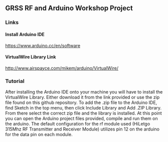 ## GRSS RF and Arduino Workshop Project

### Links 

#### Install Arduino IDE

https://www.arduino.cc/en/software

#### VirtualWire Library Link

http://www.airspayce.com/mikem/arduino/VirtualWire/

### Tutorial

After installing the Arduino IDE onto your machine you will have to install the VirtualWire Library. Either download it from the link provided or use the zip file found on this github repository. To add the .zip file to the Arduino IDE, find Sketch in the top menu, then click Include Library and Add .ZIP Library. From there select the correct zip file and the library is installed. At this point you can open the Arduino project files provided, compile and run them on the arduino. The default configuration for the rf module used (HiLetgo 315Mhz RF Transmitter and Receiver Module) utilizes pin 12 on the arduino for the data pin on each module. 
